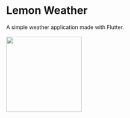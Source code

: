 # Lemon Weather

A simple weather application made with Flutter.
<br/><br/>
<img src="https://user-images.githubusercontent.com/22401943/86795579-002b6180-c06e-11ea-987f-c6fe327c0eb2.jpg" width=200/>
